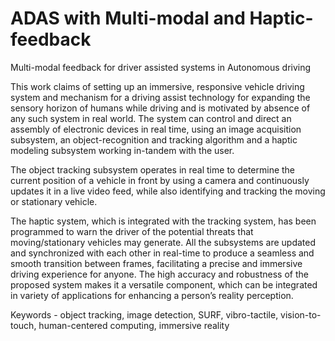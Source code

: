 # ADAS with Multi-modal and Haptic-feedback
Multi-modal feedback for driver assisted systems in Autonomous driving

This work claims of setting up an immersive, responsive vehicle driving system and mechanism for a
driving assist technology for expanding the sensory horizon of humans while driving and is motivated by
absence of any such system in real world. The system can control and direct an assembly of electronic devices
in real time, using an image acquisition subsystem, an object-recognition and tracking algorithm and a haptic
modeling subsystem working in-tandem with the user. 

The object tracking subsystem operates in real time to determine the current position of a vehicle in front by using a camera and continuously updates it in a live video feed, while also identifying and tracking the moving or stationary vehicle. 

The haptic system, which is integrated with the tracking system, has been programmed to warn the driver of the potential threats that moving/stationary vehicles may generate. All the subsystems are updated and synchronized with each other in real-time to produce a seamless and smooth transition between frames, facilitating a precise and immersive driving experience for anyone. The high accuracy and robustness of the proposed system makes it a versatile component, which can be integrated in variety of applications for enhancing a person’s reality perception.

Keywords - object tracking, image detection, SURF, vibro-tactile, vision-to-touch, human-centered computing, immersive reality
